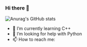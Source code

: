 ### Hi there 👋

![Anurag's GitHub stats](https://github-readme-stats.vercel.app/api?username=ducnguyen1511&show_icons=true&theme=radical&hide_border=true)


- 🌱 I’m currently learning C++
- 🤔 I’m looking for help with Python
- 📫 How to reach me: 
